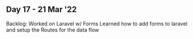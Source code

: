 ## Day 17 - 21 Mar '22

Backlog: Worked on Laravel w/ Forms
Learned how to add forms to laravel and setup the Routes for the data flow

